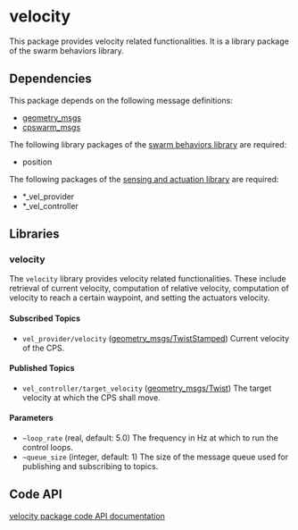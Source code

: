 # velocity

This package provides velocity related functionalities. It is a library package of the swarm behaviors library.

## Dependencies
This package depends on the following message definitions:
* [geometry_msgs](https://wiki.ros.org/geometry_msgs)
* [cpswarm_msgs](https://cpswarm.github.io/cpswarm_msgs/html/index-msg.html)

The following library packages of the [swarm behaviors library](https://github.com/cpswarm/swarm_behaviors) are required:
* position

The following packages of the [sensing and actuation library](https://github.com/cpswarm/sensing_actuation) are required:
* *_vel_provider
* *_vel_controller

## Libraries

### velocity
The `velocity` library provides velocity related functionalities. These include retrieval of current velocity, computation of relative velocity, computation of velocity to reach a certain waypoint, and setting the actuators velocity.

#### Subscribed Topics
* `vel_provider/velocity` ([geometry_msgs/TwistStamped](https://docs.ros.org/api/geometry_msgs/html/msg/PoseStamped.html))
  Current velocity of the CPS.

#### Published Topics
* `vel_controller/target_velocity` ([geometry_msgs/Twist](https://docs.ros.org/api/geometry_msgs/html/msg/PoseStamped.html))
  The target velocity at which the CPS shall move.

#### Parameters
* `~loop_rate` (real, default: 5.0)
  The frequency in Hz at which to run the control loops.
* `~queue_size` (integer, default: 1)
  The size of the message queue used for publishing and subscribing to topics.

## Code API
[velocity package code API documentation](https://cpswarm.github.io/swarm_behaviors/velocity/docs/html/files.html)
